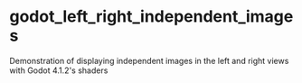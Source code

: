 # godot_left_right_independent_images
Demonstration of displaying independent images in the left and right views with Godot 4.1.2's shaders
